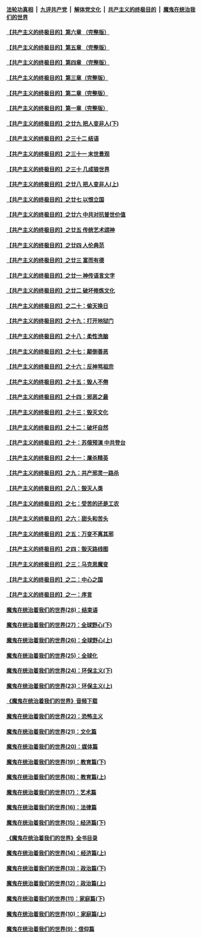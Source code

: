 ####  [法轮功真相](../../../../basic/blob/master/README.md?t=08271900) &nbsp;|&nbsp; [九评共产党](../../../../9ping.md/blob/master/README.md?t=08271900) &nbsp;|&nbsp; [解体党文化](../../../../jtdwh.md/blob/master/README.md?t=08271900)  &nbsp;|&nbsp; [共产主义的终极目的](../../../../gczydzjmd.md/blob/master/README.md?t=08271900) &nbsp;|&nbsp; [魔鬼在统治我们的世界](../../../../mgztzwmdsj.md/blob/master/README.md?t=08271900) 

#### [【共产主义的终极目的】第六章 （完整版）](../pages/nsc422/n11428913.md?t=08271900) 

#### [【共产主义的终极目的】第五章 （完整版）](../pages/nsc422/n11428912.md?t=08271900) 

#### [【共产主义的终极目的】第四章 （完整版）](../pages/nsc422/n11428907.md?t=08271900) 

#### [【共产主义的终极目的】第三章（完整版）](../pages/nsc422/n11428848.md?t=08271900) 

#### [【共产主义的终极目的】第二章（完整版）](../pages/nsc422/n11428831.md?t=08271900) 

#### [【共产主义的终极目的】第一章（完整版）](../pages/nsc422/n11417651.md?t=08271900) 

#### [【共产主义的终极目的】之廿九 把人变非人(下)](../pages/nsc422/n11344140.md?t=08271900) 

#### [【共产主义的终极目的】之三十二 结语](../pages/nsc422/n11360535.md?t=08271900) 

#### [【共产主义的终极目的】之三十一 末世景观](../pages/nsc422/n11351129.md?t=08271900) 

#### [【共产主义的终极目的】之三十 几成狼世界](../pages/nsc422/n11348280.md?t=08271900) 

#### [【共产主义的终极目的】之廿八 把人变非人(上)](../pages/nsc422/n11340492.md?t=08271900) 

#### [【共产主义的终极目的】之廿七 以恨立国](../pages/nsc422/n11336944.md?t=08271900) 

#### [【共产主义的终极目的】之廿六 中共对抗普世价值](../pages/nsc422/n11324785.md?t=08271900) 

#### [【共产主义的终极目的】之廿五 传统艺术颂神](../pages/nsc422/n11296396.md?t=08271900) 

#### [【共产主义的终极目的】之廿四 人伦典范](../pages/nsc422/n11296397.md?t=08271900) 

#### [【共产主义的终极目的】之廿三 富而有德](../pages/nsc422/n11283598.md?t=08271900) 

#### [【共产主义的终极目的】之廿一 神传语言文字](../pages/nsc422/n11263265.md?t=08271900) 

#### [【共产主义的终极目的】之廿二 破坏修炼文化](../pages/nsc422/n11245728.md?t=08271900) 

#### [【共产主义的终极目的】之二十：偷天换日](../pages/nsc422/n11238846.md?t=08271900) 

#### [【共产主义的终极目的】之十九：打开地狱门](../pages/nsc422/n11206376.md?t=08271900) 

#### [【共产主义的终极目的】之十八：柔性洗脑](../pages/nsc422/n11199994.md?t=08271900) 

#### [【共产主义的终极目的】之十七：颠倒善恶](../pages/nsc422/n11179782.md?t=08271900) 

#### [【共产主义的终极目的】之十六：反神骂祖宗](../pages/nsc422/n11166798.md?t=08271900) 

#### [【共产主义的终极目的】之十五：毁人不倦](../pages/nsc422/n11166792.md?t=08271900) 

#### [【共产主义的终极目的】之十四：邪恶之最](../pages/nsc422/n11150249.md?t=08271900) 

#### [【共产主义的终极目的】之十三：毁灭文化](../pages/nsc422/n11135227.md?t=08271900) 

#### [【共产主义的终极目的】之十二：破坏自然](../pages/nsc422/n11135214.md?t=08271900) 

#### [【共产主义的终极目的】之十：苏俄预演 中共登台](../pages/nsc422/n11118424.md?t=08271900) 

#### [【共产主义的终极目的】之十一：屠杀精英](../pages/nsc422/n11118442.md?t=08271900) 

#### [【共产主义的终极目的】之九：共产邪灵一路杀](../pages/nsc422/n11114139.md?t=08271900) 

#### [【共产主义的终极目的】之八：毁灭人类](../pages/nsc422/n11108503.md?t=08271900) 

#### [【共产主义的终极目的】之七：受苦的还是工农](../pages/nsc422/n11101809.md?t=08271900) 

#### [【共产主义的终极目的】之六：甜头和苦头](../pages/nsc422/n11096971.md?t=08271900) 

#### [【共产主义的终极目的】之五：万变不离其邪](../pages/nsc422/n11091285.md?t=08271900) 

#### [【共产主义的终极目的】之四：毁灭路线图](../pages/nsc422/n11086284.md?t=08271900) 

#### [【共产主义的终极目的】之三：马克思魔变](../pages/nsc422/n11061941.md?t=08271900) 

#### [【共产主义的终极目的】之二：中心之国](../pages/nsc422/n11047728.md?t=08271900) 

#### [【共产主义的终极目的】之一：序言](../pages/nsc422/n11086077.md?t=08271900) 

#### [魔鬼在统治着我们的世界(28)：结束语](../pages/nsc422/n10936246.md?t=08271900) 

#### [魔鬼在统治着我们的世界(27)：全球野心(下)](../pages/nsc422/n10928319.md?t=08271900) 

#### [魔鬼在统治着我们的世界(26)：全球野心(上)](../pages/nsc422/n10900318.md?t=08271900) 

#### [魔鬼在统治着我们的世界(25)：全球化](../pages/nsc422/n10788205.md?t=08271900) 

#### [魔鬼在统治着我们的世界(24)：环保主义(下)](../pages/nsc422/n10695307.md?t=08271900) 

#### [魔鬼在统治着我们的世界(23)：环保主义(上)](../pages/nsc422/n10688613.md?t=08271900) 

#### [《魔鬼在统治着我们的世界》音频下载](../pages/nsc422/n10635553.md?t=08271900) 

#### [魔鬼在统治着我们的世界(22)：恐怖主义](../pages/nsc422/n10614727.md?t=08271900) 

#### [魔鬼在统治着我们的世界(21)：文化篇](../pages/nsc422/n10597706.md?t=08271900) 

#### [魔鬼在统治着我们的世界(20)：媒体篇](../pages/nsc422/n10586579.md?t=08271900) 

#### [魔鬼在统治着我们的世界(19)：教育篇(下)](../pages/nsc422/n10564808.md?t=08271900) 

#### [魔鬼在统治着我们的世界(18)：教育篇(上)](../pages/nsc422/n10526970.md?t=08271900) 

#### [魔鬼在统治着我们的世界(17)：艺术篇](../pages/nsc422/n10499093.md?t=08271900) 

#### [魔鬼在统治着我们的世界(16)：法律篇](../pages/nsc422/n10485969.md?t=08271900) 

#### [魔鬼在统治着我们的世界(15)：经济篇(下)](../pages/nsc422/n10469975.md?t=08271900) 

#### [《魔鬼在统治着我们的世界》全书目录](../pages/nsc422/n10464261.md?t=08271900) 

#### [魔鬼在统治着我们的世界(14)：经济篇(上)](../pages/nsc422/n10457370.md?t=08271900) 

#### [魔鬼在统治着我们的世界(13)：政治篇(下)](../pages/nsc422/n10448270.md?t=08271900) 

#### [魔鬼在统治着我们的世界(12)：政治篇(上)](../pages/nsc422/n10444576.md?t=08271900) 

#### [魔鬼在统治着我们的世界(11)：家庭篇(下)](../pages/nsc422/n10440961.md?t=08271900) 

#### [魔鬼在统治着我们的世界(10)：家庭篇(上)](../pages/nsc422/n10435448.md?t=08271900) 

#### [魔鬼在统治着我们的世界(9)：信仰篇](../pages/nsc422/n10432159.md?t=08271900) 

